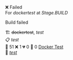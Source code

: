 ❌ Failed  
For _dockertest_ at _Stage.BUILD_ 


Build failed

🏗️ ~~dockertest~~, *test*  
📋 *test*  
🧪 51 ❌ 1 💔 0 🙈 0 [Docker Test](http://localhost/tests)  
🚀 *[test](https://some.location.com)*  
